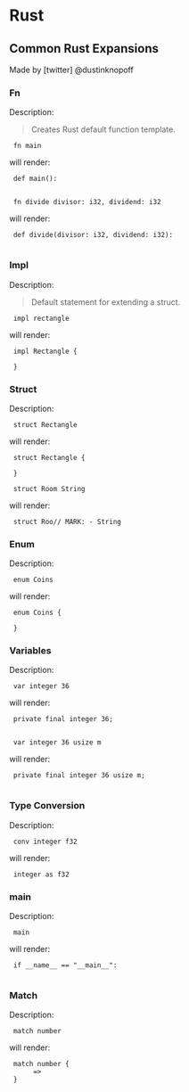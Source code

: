 # Rust

## Common Rust Expansions

Made by [twitter] @dustinknopoff



### Fn

Description:

> Creates Rust default function template.

` fn main`

will render:


```
 def main():
     
```

` fn divide divisor: i32, dividend: i32`

will render:


```
 def divide(divisor: i32, dividend: i32):
     
```



### Impl

Description:

> Default statement for extending a struct.

` impl rectangle`

will render:


```
 impl Rectangle {
     
 }
```



### Struct

Description:

` struct Rectangle`

will render:


```
 struct Rectangle {
     
 }
```

` struct Room String`

will render:


```
 struct Roo// MARK: - String
```



### Enum

Description:

` enum Coins`

will render:


```
 enum Coins {
     
 }
```



### Variables

Description:

` var integer 36`

will render:


```
 private final integer 36;
 
```

` var integer 36 usize m`

will render:


```
 private final integer 36 usize m;
 
```



### Type Conversion

Description:

` conv integer f32`

will render:


```
 integer as f32
```



### main

Description:

` main`

will render:


```
 if __name__ == "__main__":
     
```



### Match

Description:

` match number`

will render:


```
 match number {
      => 
 }
```



